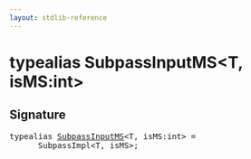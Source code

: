 ```yaml
---
layout: stdlib-reference
---
```


# typealias SubpassInputMS\<T, isMS:int\>

## Signature

<pre>
<span class='code_keyword'>typealias</span> <a href="/stdlib-reference/types/SubpassInputMS" class="code_type">SubpassInputMS</a>&lt;<span class="code_type">T</span>, isMS:<span class="code_keyword">int</span>&gt; = 
    __SubpassImpl&lt;<span class="code_type">T</span>, isMS&gt;;
</pre>

